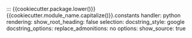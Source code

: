 ::: {{cookiecutter.package.lower()}}{{cookiecutter.module_name.capitalize()}}.constants
    handler: python
    rendering:
       show_root_heading: false
    selection:
       docstring_style: google
       docstring_options:
           replace_admonitions: no
    options:
      show_source: true
